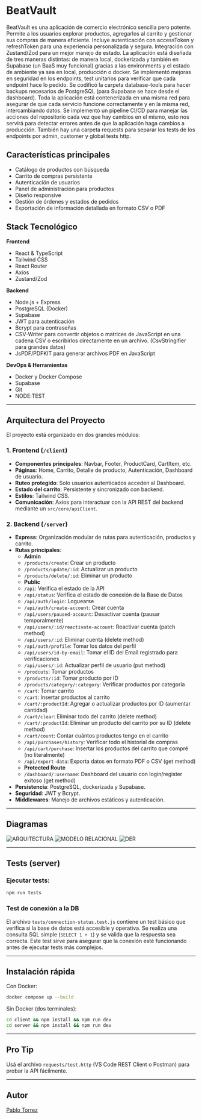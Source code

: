 # BeatVault

BeatVault es una aplicación de comercio electrónico sencilla pero potente. Permite a los usuarios explorar productos, agregarlos al carrito y gestionar sus compras de manera eficiente. Incluye autenticación con accessToken y refreshToken para una experiencia personalizada y segura. Integración con Zustand/Zod para un mejor manejo de estado. La aplicación está diseñada de tres maneras distintas: de manera local, dockerizada y también en Supabase (un BaaS muy funcional) gracias a las environments y el estado de ambiente ya sea en local, producción o docker. Se implementó mejoras en seguridad en los endpoints, test unitarios para verificar que cada endpoint hace lo pedido. Se codificó la carpeta database-tools para hacer backups necesarios de PostgreSQL (para Supabase se hace desde el dashboard). Toda la aplicación está contenerizada en una misma red para asegurar de que cada servicio funcione correctamente y en la misma red, intercambiando datos. Se implementó un pipeline CI/CD para manejar las acciones del repositorio cada vez que hay cambios en el mismo, esto nos servirá para detectar errores antes de que la aplicación haga cambios a producción. También hay una carpeta requests para separar los tests de los endpoints por admin, customer y global tests http.

## Características principales

- Catálogo de productos con búsqueda
- Carrito de compras persistente
- Autenticación de usuarios
- Panel de administración para productos
- Diseño responsive
- Gestión de órdenes y estados de pedidos
- Exportación de información detallada en formato CSV o PDF

## Stack Tecnológico

**Frontend**
- React & TypeScript
- Tailwind CSS
- React Router
- Axios
- Zustand/Zod

**Backend**
- Node.js + Express
- PostgreSQL (Docker)
- Supabase
- JWT para autenticación
- Bcrypt para contraseñas
- CSV-Writer para convertir objetos o matrices de JavaScript en una cadena CSV o escribirlos directamente en un archivo. (CsvStringifier para grandes datos)
- JsPDF/PDFKIT para generar archivos PDF en JavaScript

**DevOps & Herramientas**
- Docker y Docker Compose
- Supabase
- Git
- NODE:TEST

---

## Arquitectura del Proyecto

El proyecto está organizado en dos grandes módulos:

### 1. **Frontend (`/client`)**

- **Componentes principales**: Navbar, Footer, ProductCard, CartItem, etc.
- **Páginas**: Home, Carrito, Detalle de producto, Autenticación, Dashboard de usuario.
- **Ruteo protegido**: Solo usuarios autenticados acceden al Dashboard.
- **Estado del carrito**: Persistente y sincronizado con backend.
- **Estilos**: Tailwind CSS.
- **Comunicación**: Axios para interactuar con la API REST del backend mediante un `src/core/apiClient`.

### 2. **Backend (`/server`)**

- **Express**: Organización modular de rutas para autenticación, productos y carrito.
- **Rutas principales**:
    - **Admin**
    - `/products/create`: Crear un producto
    - `/products/update/:id`: Actualizar un producto
    - `/products/delete/:id`: Eliminar un producto
    - **Public**
    - `/api`: Verifica el estado de la API
    - `/api/status`: Verifica el estado de conexión de la Base de Datos
    - `/api/auth/login`: Loguearse
    - `/api/auth/create-account`: Crear cuenta
    - `/api/users/paused-account`: Desactivar cuenta (pausar temporalmente)
    - `/api/users/:id/reactivate-account`: Reactivar cuenta (patch method)
    - `/api/users/:id`: Eliminar cuenta (delete method)
    - `/api/auth/profile`: Tomar los datos del perfil
    - `/api/users/id-by-email`: Tomar el ID del Email registrado para verificaciones
    - `/api/users/:id`: Actualizar perfil de usuario (put method)
    - `/prodcuts`: Tomar productos
    - `/products/:id`: Tomar producto por ID
    - `/products/category/:category`: Verificar productos por categoria
    - `/cart`: Tomar carrito
    - `/cart`: Insertar productos al carrito
    - `/cart/:productId`: Agregar o actualizar productos por ID (aumentar cantidad)
    - `/cart/clear`: Eliminar todo del carrito (delete method)
    - `/cart/:productId`: Eliminar un producto del carrito por su ID (delete method)
    - `/cart/count`: Contar cuántos productos tengo en el carrito
    - `/api/purchases/history`: Verificar todo el historial de compras
    - `/api/cart/purchase`: Insertar los productos del carrito que compré (no literalmente)
    - `/api/export-data`: Exporta datos en formato PDF o CSV (get method)
    - **Protected Route**
    - `/dashboard/:username`: Dashboard del usuario con login/register exitoso (get method)
- **Persistencia**: PostgreSQL, dockerizada y Supabase.
- **Seguridad**: JWT y Bcrypt.
- **Middlewares**: Manejo de archivos estáticos y autenticación.

---

## Diagramas
![ARQUITECTURA](/public/arquitecture-fluxshop-app-arquitecture-1.2.drawio.png)
![MODELO RELACIONAL](/public/arquitecture-fluxshop-app-modelo-relacional.drawio.png)
![DER](/public//arquitecture-fluxshop-app-der-1.3.drawio.png)

---

## Tests (server)

### Ejecutar tests:
```bash
npm run tests
```

### Test de conexión a la DB
El archivo `tests/connection-status.test.js` contiene un test básico que verifica si la base de datos está accesible y operativa. Se realiza una consulta SQL simple (`SELECT 1 + 1`) y se valida que la respuesta sea correcta. Este test sirve para asegurar que la conexión esté funcionando antes de ejecutar tests más complejos.

---

## Instalación rápida

Con Docker:
```bash
docker compose up --build
```
Sin Docker (dos terminales):
```bash
cd client && npm install && npm run dev
cd server && npm install && npm run dev
```

---

## Pro Tip

Usá el archivo `requests/test.http` (VS Code REST Client o Postman) para probar la API fácilmente.

---

## Autor

[Pablo Torrez](https://github.com/pblnahu1)